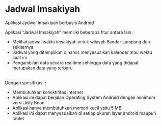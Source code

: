 # Jadwal Imsakiyah
Aplikasi Jadwal Imsakiyah berbasis Android

Aplikasi “Jadwal Imsakiyah” memiliki
beberapa fitur antara lain :
<ul>
<li>Melihat jadwal waktu imsakiyah untuk wilayah Bandar Lampung dan sekitarnya</li>
<li>Jadwal yang ditampilkan dinamis menyesuaikan kalender atau waktu saat ini</li>
<li>Pengambilan data secara realtime sehingga data yang didapat merupakan data yang terbaru</li>
</ul>
<br>
Dengan spesifikasi :
<br>
<ul>
<li>Membutuhkan konektifitas internet</li>
<li>Aplikasi ini dapat berjalan Operating System Android dengan minimum versi Jelly Bean</li>
<li>Aplikasi hanya membutuhkan memori kecil yaitu 5 MB</li>
<li>Aplikasi ini dapat menyesuaikan di setiap ukuran layar android maupun tablet</li>
</ul>
